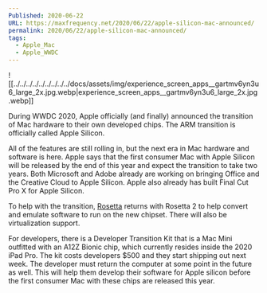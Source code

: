 ```yaml
---
Published: 2020-06-22
URL: https://maxfrequency.net/2020/06/22/apple-silicon-mac-announced/
permalink: 2020/06/22/apple-silicon-mac-announced/
tags:
  - Apple_Mac
  - Apple_WWDC
---
```

![[../../../../../../../../../docs/assets/img/experience_screen_apps__gartmv6yn3u6_large_2x.jpg.webp|experience_screen_apps__gartmv6yn3u6_large_2x.jpg.webp]]

During WWDC 2020, Apple officially (and finally) announced the transition of Mac hardware to their own developed chips. The ARM transition is officially called Apple Silicon.

All of the features are still rolling in, but the next era in Mac hardware and software is here. Apple says that the first consumer Mac with Apple Silicon will be released by the end of this year and expect the transition to take two years. Both Microsoft and Adobe already are working on bringing Office and the Creative Cloud to Apple Silicon. Apple also already has built Final Cut Pro X for Apple Silicon.

To help with the transition, [Rosetta](https://en.wikipedia.org/wiki/Rosetta_(software)) returns with Rosetta 2 to help convert and emulate software to run on the new chipset. There will also be virtualization support.

For developers, there is a Developer Transition Kit that is a Mac Mini outfitted with an A12Z Bionic chip, which currently resides inside the 2020 iPad Pro. The kit costs developers $500 and they start shipping out next week. The developer must return the computer at some point in the future as well. This will help them develop their software for Apple silicon before the first consumer Mac with these chips are released this year.